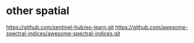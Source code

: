 # other spatial
https://github.com/sentinel-hub/eo-learn.git
https://github.com/awesome-spectral-indices/awesome-spectral-indices.git
